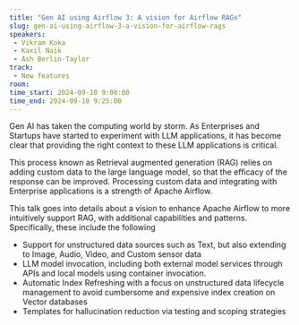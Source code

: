 ```yaml
---
title: "Gen AI using Airflow 3: A vision for Airflow RAGs"
slug: gen-ai-using-airflow-3-a-vision-for-airflow-rags
speakers:
 - Vikram Koka
 - Kaxil Naik
 - Ash Berlin-Taylor
track:
 - New features
room: 
time_start: 2024-09-10 9:00:00
time_end: 2024-09-10 9:25:00
---
```


Gen AI has taken the computing world by storm. As Enterprises and Startups have started to experiment with LLM applications, it has become clear that providing the right context to these LLM applications is critical. 

This process known as Retrieval augmented generation (RAG) relies on adding custom data to the large language model, so that the efficacy of the response can be improved. Processing custom data and integrating with Enterprise applications is a strength of Apache Airflow. 

This talk goes into details about a vision to enhance Apache Airflow to more intuitively support RAG, with additional capabilities and patterns. Specifically, these include the following

- Support for unstructured data sources such as Text, but also 
  extending to Image, Audio, Video, and Custom sensor data
- LLM model invocation, including both external model services 
  through APIs and local models using container invocation. 
- Automatic Index Refreshing with a focus on unstructured data 
  lifecycle management to avoid cumbersome and expensive 
  index creation on Vector databases
- Templates for hallucination reduction via testing and scoping 
  strategies